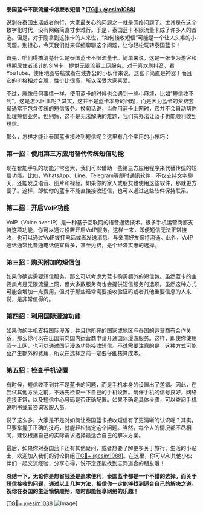 **泰国蓝卡不限流量卡怎麽收短信？[[TG💪+ @esim1088](https://t.me/s/esim1088)]**

说到在泰国生活或者旅行，大家最关心的问题之一就是网络问题了。尤其是在这个数字化时代，没有网络简直寸步难行。于是，泰国蓝卡不限流量卡成了许多人的首选。但是，对于刚拿到这张卡的人来说，“如何接收短信”可能是一个让人头疼的小问题。别担心，今天我们就来详细聊聊这个问题，让你轻松玩转泰国蓝卡！

首先，咱们得搞清楚什么是泰国蓝卡不限流量卡。简单来说，这是一张专为游客和短期居住者设计的SIM卡，提供无限流量上网服务。对于喜欢刷抖音、看YouTube、使用地图导航或者在线办公的小伙伴来说，这张卡简直是神器！而且它的价格相对合理，性价比很高，所以深受大家喜爱。

不过，就像任何事情一样，使用蓝卡的时候也会遇到一些小麻烦，比如“短信收不到”。这是怎么回事呢？其实，这并不是蓝卡本身的问题，而是因为蓝卡的资费套餐通常不包含传统的短信服务。换句话说，当你用蓝卡上网时，它并不会自动帮你处理短信业务。但别急，这不是无法解决的难题，我们有办法让蓝卡也能顺利收到短信。

那么，怎样才能让泰国蓝卡接收到短信呢？这里有几个实用的小技巧：

### **第一招：使用第三方应用替代传统短信功能**
现在智能手机的功能非常强大，我们可以借助一些第三方应用程序来代替传统的短信功能。比如，WhatsApp、Line、Telegram等即时通讯软件，不仅支持文字聊天，还能发送语音、图片和视频。如果你的家人或朋友也使用这些软件，那就更方便了。这样，即使你的蓝卡不能直接接收短信，也可以通过这些软件保持联系。

### **第二招：开启VoIP功能**
VoIP（Voice over IP）是一种基于互联网的语音通话技术。很多手机运营商都支持这项功能，你可以通过设置开启VoIP服务。这样一来，即便短信无法正常接收，也可以通过VoIP拨打电话或者发送消息，与亲朋好友保持沟通。此外，VoIP通话通常比普通电话便宜得多，甚至免费，是个经济实惠的选择。

### **第三招：购买附加的短信包**
如果你确实需要短信服务，那么可以考虑为蓝卡购买额外的短信包。虽然蓝卡的主要卖点是无限流量上网，但大多数服务商也会提供短信服务的选项。虽然这种方式可能会增加一点费用，但对于那些经常需要接收验证码或者其他重要信息的人来说，是非常值得的。

### **第四招：利用国际漫游功能**
如果你的手机支持国际漫游，并且你所在的国家或地区与泰国的运营商有合作关系，那么你可以在出国前向国内运营商申请开通国际漫游服务。这样，即使你使用蓝卡上网，也可以通过国际漫游功能接收短信。不过需要注意的是，这种方式可能会产生额外的费用，所以在选择之前一定要仔细核算成本。

### **第五招：检查手机设置**
有时候，短信收不到并不是蓝卡的问题，而是手机本身的设置出了差错。因此，在尝试其他方法之前，不妨先检查一下自己的手机设置。确保手机的信号良好，网络连接正常，以及短信中心号码是否正确配置。如果不确定具体步骤，可以查阅手机说明书或者咨询客服人员。

说了这么多，大家是不是对如何让泰国蓝卡接收短信有了更清晰的认识呢？其实，只要掌握了正确的技巧，就能轻松搞定这个问题。当然，每个人的情况都不尽相同，建议根据自己的实际需求选择最适合自己的解决方案。

最后，如果你对泰国蓝卡还有其他疑问，或者想要了解更多关于旅行、生活的小贴士，欢迎加入我们的讨论群组[[TG💪+ @esim1088](https://t.me/s/esim1088)]。在这里，你可以和其他小伙伴们一起交流经验，分享心得，说不定还能找到志同道合的朋友哦！

**总结一下，无论你是想省钱还是追求便利，泰国蓝卡都是一个不错的选择。而关于短信接收的问题，通过以上几种方法，相信你一定能够找到适合自己的解决之道。祝你在泰国的生活愉快顺畅，随时都能畅享网络的乐趣！**

[[TG💪+ @esim1088](https://t.me/s/esim1088) ![Image](https://i.postimg.cc/4NQfJmqS/Snipaste-2025-05-13-00-14-12.png)]